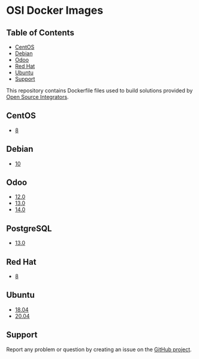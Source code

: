 # OSI Docker Images

## Table of Contents
* [CentOS](https://github.com/ursais/docker#CentOS)
* [Debian](https://github.com/ursais/docker#Debian)
* [Odoo](https://github.com/ursais/docker#Odoo)
* [Red Hat](https://github.com/ursais/docker#Red-Hat)
* [Ubuntu](https://github.com/ursais/docker#Ubuntu)
* [Support](https://github.com/ursais/docker#Support)

This repository contains Dockerfile files used to build solutions provided by
[Open Source Integrators](https://www.opensourceintegrators.com).

## CentOS

* [8](https://github.com/ursais/docker/blob/master/centos/8/Dockerfile)

## Debian

* [10](https://github.com/ursais/docker/blob/master/debian/10/Dockerfile)

## Odoo

* [12.0](https://github.com/ursais/docker/blob/master/odoo/12.0/Dockerfile)
* [13.0](https://github.com/ursais/docker/blob/master/odoo/13.0/Dockerfile)
* [14.0](https://github.com/ursais/docker/blob/master/odoo/14.0/Dockerfile)

## PostgreSQL

* [13.0](https://github.com/ursais/docker/blob/master/postgresql/13.0/Dockerfile)

## Red Hat

* [8](https://github.com/ursais/docker/blob/master/redhat/8/Dockerfile)

## Ubuntu

* [18.04](https://github.com/ursais/docker/blob/master/ubuntu/18.04/Dockerfile)
* [20.04](https://github.com/ursais/docker/blob/master/ubuntu/20.04/Dockerfile)

## Support

Report any problem or question by creating an issue on the
[GitHub project](https://github.com/ursais/docker/issues).
